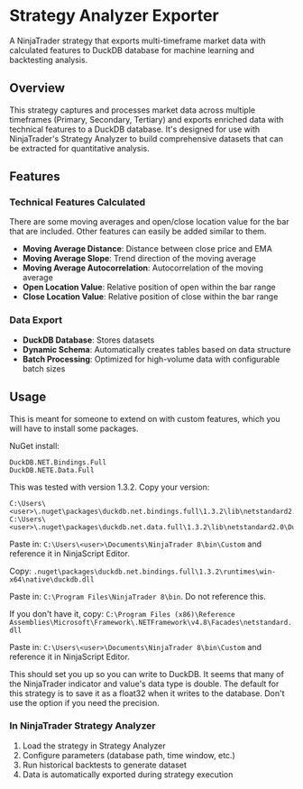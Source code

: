 # Strategy Analyzer Exporter

A NinjaTrader strategy that exports multi-timeframe market data with calculated features to DuckDB database for machine learning and backtesting analysis.

## Overview

This strategy captures and processes market data across multiple timeframes (Primary, Secondary, Tertiary) and exports enriched data with technical features to a DuckDB database. It's designed for use with NinjaTrader's Strategy Analyzer to build comprehensive datasets that can be extracted for quantitative analysis.

## Features

### Technical Features Calculated

There are some moving averages and open/close location value for the bar that are included. Other features can easily be added similar to them.

- **Moving Average Distance**: Distance between close price and EMA
- **Moving Average Slope**: Trend direction of the moving average
- **Moving Average Autocorrelation**: Autocorrelation of the moving average
- **Open Location Value**: Relative position of open within the bar range
- **Close Location Value**: Relative position of close within the bar range

### Data Export

- **DuckDB Database**: Stores datasets
- **Dynamic Schema**: Automatically creates tables based on data structure
- **Batch Processing**: Optimized for high-volume data with configurable batch sizes

## Usage

This is meant for someone to extend on with custom features, which you will have to install some packages.

NuGet install:

```
DuckDB.NET.Bindings.Full
DuckDB.NETE.Data.Full
```

This was tested with version 1.3.2. Copy your version:

```
C:\Users\<user>\.nuget\packages\duckdb.net.bindings.full\1.3.2\lib\netstandard2.0\DuckDB.NET.Bindings.dll
C:\Users\<user>\.nuget\packages\duckdb.net.data.full\1.3.2\lib\netstandard2.0\DuckDB.NET.Data.dll
```

Paste in:
`C:\Users\<user>\Documents\NinjaTrader 8\bin\Custom` and reference it in NinjaScript Editor.

Copy: `.nuget\packages\duckdb.net.bindings.full\1.3.2\runtimes\win-x64\native\duckdb.dll`

Paste in: `C:\Program Files\NinjaTrader 8\bin`. Do not reference this.

If you don't have it, copy: `C:\Program Files (x86)\Reference Assemblies\Microsoft\Framework\.NETFramework\v4.8\Facades\netstandard.dll`

Paste in:
`C:\Users\<user>\Documents\NinjaTrader 8\bin\Custom` and reference it in NinjaScript Editor.

This should set you up so you can write to DuckDB. It seems that many of the NinjaTrader indicator and value's data type is double. The default for this strategy is to save it as a float32 when it writes to the database. Don't use the option if you need the precision.

### In NinjaTrader Strategy Analyzer

1. Load the strategy in Strategy Analyzer
2. Configure parameters (database path, time window, etc.)
3. Run historical backtests to generate dataset
4. Data is automatically exported during strategy execution
